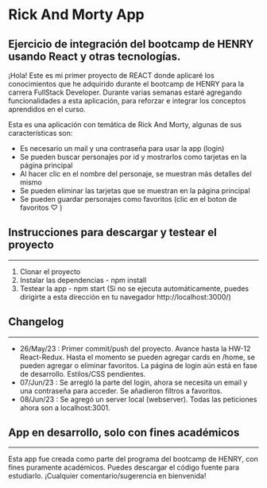 # Rick And Morty App 
## Ejercicio de integración del bootcamp de HENRY usando React y otras tecnologías.
¡Hola! Este es mi primer proyecto de REACT donde aplicaré los conocimientos que he adquirido durante el bootcamp de HENRY para la carrera FullStack Developer. Durante varias semanas estaré agregando funcionalidades a esta aplicación, para reforzar e integrar los conceptos aprendidos en el curso.

Esta es una aplicación con temática de Rick And Morty, algunas de sus características son:
- Es necesario un mail y una contraseña para usar la app (login)
- Se pueden buscar personajes por id y mostrarlos como tarjetas en la página principal
- Al hacer clic en el nombre del personaje, se muestran más detalles del mismo
- Se pueden eliminar las tarjetas que se muestran en la página principal
- Se pueden guardar personajes como favoritos (clic en el boton de favoritos ♡ )

## Instrucciones para descargar y testear el proyecto
---
1. Clonar el proyecto
2. Instalar las dependencias - npm install
3. Testear la app - npm start
(Si no se ejecuta automáticamente, puedes dirigirte a esta dirección en tu navegador http://localhost:3000/)

## Changelog
---
- 26/May/23 : Primer commit/push del proyecto. Avance hasta la HW-12 React-Redux. Hasta el momento se pueden agregar cards en /home, se pueden agregar o eliminar favoritos. La página de login aún está en fase de desarrollo. Estilos/CSS pendientes.
- 07/Jun/23 : Se arregló la parte del login, ahora se necesita un email y una contraseña para acceder. Se añadieron filtros a favoritos.
- 08/Jun/23 : Se agregó un server local (webserver). Todas las peticiones ahora son a localhost:3001.

## App en desarrollo, solo con fines académicos
---
Esta app fue creada como parte del programa del bootcamp de HENRY, con fines puramente académicos. Puedes descargar el código fuente para estudiarlo. ¡Cualquier comentario/sugerencia en bienvenida!




